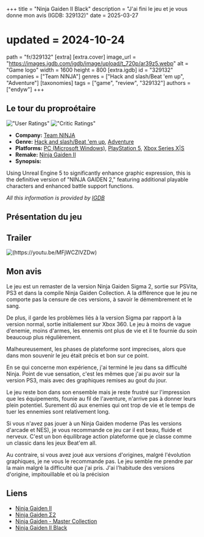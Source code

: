 +++
title = "Ninja Gaiden II Black"
description = "J'ai fini le jeu et je vous donne mon avis (IGDB: 329132)"
date = 2025-03-27
# updated = 2024-10-24
path = "fr/329132"
[extra]
[extra.cover]
image_url = "https://images.igdb.com/igdb/image/upload/t_720p/ar39z5.webp"
alt = "Game logo"
width = 1600
height = 800
[extra.igdb]
id = "329132"
companies = ["Team NINJA"]
genres = ["Hack and slash/Beat 'em up", "Adventure"]
[taxonomies]
tags = ["game", "review", "329132"]
authors = ["endyw"]
+++

## Le tour du proproétaire

!["User Ratings"](https://img.shields.io/badge/User_Ratings-6.5-blue)
!["Critic Ratings"](https://img.shields.io/badge/Critic_Ratings-8.0-blue)

- **Company:** [Team NINJA](https://www.igdb.com/companies/team-ninja)
- **Genre:** [Hack and slash/Beat 'em up](https://www.igdb.com/genres/hack-and-slash-beat-em-up),  [Adventure](https://www.igdb.com/genres/adventure)
- **Platforms:** [PC (Microsoft Windows)](https://www.igdb.com/platforms/win),  [PlayStation 5](https://www.igdb.com/platforms/ps5),  [Xbox Series X|S](https://www.igdb.com/platforms/series-x-s)
- **Remake:** [Ninja Gaiden II](https://www.igdb.com/games/ninja-gaiden-ii)
- **Synopsis:**

Using Unreal Engine 5 to significantly enhance graphic expression, this is the definitive version of "NINJA GAIDEN 2," featuring additional playable characters and enhanced battle support functions.

*All this information is provided by [IGDB](https://www.igdb.com/games/ninja-gaiden-ii-black)*

## Présentation du jeu

## Trailer

![(https://youtu.be/MFjWCZIVZDw)](https://i.ytimg.com/vi/MFjWCZIVZDw/hqdefault.jpg)

## Mon avis

Le jeu est un remaster de la version Ninja Gaiden Sigma 2, sortie sur PSVita, PS3 et dans la compile Ninja Gaiden Collection.
A la différence que le jeu ne comporte pas la censure de ces versions, à savoir le démembrement et le sang.

De plus, il garde les problèmes liés à la version Sigma par rapport à la version normal, sortie initialement sur Xbox 360. Le jeu à moins de vague d'enemie, moins d'armes, les ennemis ont plus de vie et il te fournie du soin beaucoup plus régulièrement.

Malheureusement, les phases de plateforme sont imprecises, alors que dans mon souvenir le jeu était précis et bon sur ce point.

En se qui concerne mon expérience, j'ai terminé le jeu dans sa difficulté Ninja.
Point de vue sensation, c'est les mêmes que j'ai pu avoir sur la version PS3, mais avec des graphiques remises au gout du jour.

Le jeu reste bon dans son ensemble mais je reste frustré sur l'impression que les équipements, founie au fil de l'aventure, n'arrive pas à donner leurs plein potentiel. Surement dû aux enemies qui ont trop de vie et le temps de tuer les ennemies sont relativement long.

Si vous n'avez pas jouer à un Ninja Gaiden moderne (Pas les versions d'arcade et NES), je vous recommande ce jeu car il est beau, fluide et nerveux. C'est un bon équilibrage action plateforme que je classe comme un classic dans les jeux Beat'em all.

Au contraire, si vous avez joué aux versions d'origines, malgré l'évolution graphiques, je ne vous le recommande pas. Le jeu semble me prendre par la main malgré la difficulté que j'ai pris. J'ai l'habitude des versions d'origine, impitouillable et où la précision 

## Liens

- [Ninja Gaiden II](https://www.igdb.com/games/ninja-gaiden-ii)
- [Ninja Gaiden Σ2](https://www.igdb.com/games/ninja-gaiden-sigma-2)
- [Ninja Gaiden - Master Collection](https://www.igdb.com/games/ninja-gaiden-master-collection)
- [Ninja Gaiden II Black](https://www.igdb.com/games/ninja-gaiden-ii-black)
